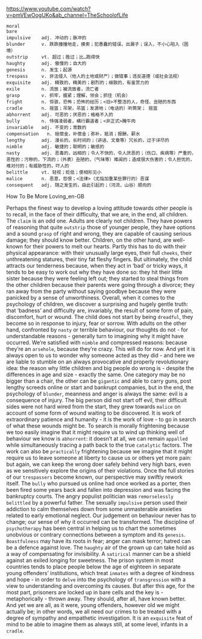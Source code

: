 https://www.youtube.com/watch?v=pmVEwOogUKo&ab_channel=TheSchoolofLife

```
moral  
bare  
impulsive    adj. 冲动的；脉冲的
blunder      v. 跌跌撞撞地走，摸索；犯愚蠢的错误，出漏子；误入，不小心陷入（困境）
outstrip     vt. 超过；胜过；比…跑得快
haughty      adj. 傲慢的；自大的
genesis      n. 发生；起源
trespass     v. 非法侵入（他人的土地或财产）；做错事；违反道德（或社会法规）
exquisite    adj. 精致的，精美的；剧烈的；细致的，有鉴赏力的
exile        n. 流放；被流放者，流亡者  
grasp        v. 抓牢，握紧；理解，领会；抓住（机会）  
fright       n. 惊骇，恐怖；恐怖的经历；<旧>不整洁的人，奇怪、丑陋的东西
cradle       n. 摇篮；吊架，吊篮；发源地；（电话的）听筒架； 摇篮
abhorrent    adj. 可恶的；厌恶的；格格不入的
bully        n. 恃强凌弱者，横行霸道者；<非正式>腌牛肉
invariable   adj. 不变的；常数的
compensation   n. 赔偿金，补偿金；弥补，抵消；报酬，薪水
lengthy      adj. 漫长的，长时间的；（讲话、文章等）冗长的，过于详尽的
nimble       adj. 敏捷的；聪明的；敏感的
nasty        adj. 恶毒的，凶相的；令人不快的，令人厌恶的；（伤口、疾病等）严重的，恶性的；污秽的，下流的；（外表）丑陋的，（气味等）难闻的；造成很大伤害的；令人担忧的，难对付的；有威胁性的，吓人的    
belittle     vt. 轻视；贬低；使相形见小
malice       n. 恶意，怨恨；<法律>（尤指加重某些罪行的）恶谋
consequent   adj. 随之发生的，由此引起的；（河流，山谷）顺向的  
```

How To Be More Loving_en-GB

Perhaps the finest way to develop a loving attitude towards other people is to recall, in the face of their difficulty, that we are, in the end, all children. The `claim` is an odd one. Adults are clearly not children. They have powers of reasoning that quite `outstrip` those of younger people, they have options and a sound `grasp` of right and wrong, they are capable of causing serious damage; they should know better. Children, on the other hand, are well-known for their powers to melt our hearts. Partly this has to do with their physical appearance: with their unusually large eyes, their full `cheeks`, their unthreatening statures, their tiny fat fleshy fingers. But ultimately, the child attracts our tenderness because, when they act in ‘bad’ or tricky ways, it tends to be easy to work out why they have done so: they hit their little sister because they were feeling left out; they started to steal things from the other children because their parents were going through a divorce; they ran away from the party without saying goodbye because they were panicked by a sense of unworthiness. Overall, when it comes to the psychology of children, we discover a surprising and hugely gentle truth: that ‘badness’ and difficulty are, invariably, the result of some form of pain, discomfort, hurt or wound. The child does not start by being `dreadful`, they become so in response to injury, fear or sorrow. With adults on the other hand, confronted by `nasty` or terrible behaviour, our thoughts do not - for understandable reasons - generally turn to imagining why it might have occurred. We’re satisfied with `nimble` and compressed reasons: because they’re an `arsehole`, because they’re crazy. This will do for now. And yet it is always open to us to wonder why someone acted as they did - and here we are liable to stumble on an always provocative and properly revolutionary idea: the reason why little children and big people do wrong is - despite the differences in age and size - exactly the same. One category may be no bigger than a chair, the other can be `gigantic` and able to carry guns, post lengthy screeds online or start and bankrupt companies, but in the end, the psychology of `blunder`, meanness and anger is always the same: evil is a consequence of injury. The big person did not start off evil, their difficult sides were not hard wired from the start, they grew towards `malice` on account of some form of wound waiting to be discovered. It is work of extraordinary patience and humanity - it is the work of love - to go in search of what these wounds might be. To search is morally frightening because we too easily imagine that it might require us to wind up thinking well of behaviour we know is `abhorrent`: it doesn’t at all, we can remain `appalled` while simultaneously tracing a path back to the true `catalytic` factors. The work can also be `practically` frightening because we imagine that it might require us to leave someone at liberty to cause us or others yet more pain: but again, we can keep the wrong doer safely behind very high bars, even as we sensitively explore the origins of their violations. Once the full stories of our `trespassers` become known, our perspective may swiftly rework itself. The `bully` who pursued us online had once worked as a porter, then been fired some years back and fallen into depression and was facing the bankruptcy courts. The angry populist politician was `remorselessly` `belittled` by a powerful father. The sexually `impulsive` person used their addiction to calm themselves down from some unmasterable anxieties related to early emotional neglect. Our judgement on behaviour never has to change; our sense of why it occurred can be transformed. The discipline of `psychotherapy` has been central in helping us to chart the sometimes unobvious or contrary connections between a symptom and its `genesis`. `Boastfulness` may have its roots in fear; anger can mask terror; hatred can be a defence against love. The `haughty` air of the grown up can take hold as a way of compensating for invisibility. A `satirical` manner can be a shield against an exiled longing for sweetness. The prison system in most countries tends to place people below the age of eighteen in separate young offenders’ institutions, which treat `inmates` with a degree of kindness and hope - in order to `delve` into the psychology of `transgression` with a view to understanding and overcoming its causes. But after this age, for the most part, prisoners are locked up in bare cells and the key is - metaphorically - thrown away. They should, after all, have known better. And yet we are all, as it were, young offenders, however old we might actually be; in other words, we all need our crimes to be treated with a degree of sympathy and empathetic investigation. It is an `exquisite` feat of mind to be able to imagine them as always still, at some level, infants in a `cradle`. 